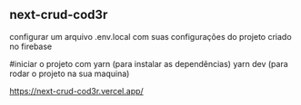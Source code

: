 ## next-crud-cod3r

configurar um arquivo .env.local com suas configurações do projeto criado no firebase

#iniciar o projeto com 
yarn (para instalar as dependências)
yarn dev (para rodar o projeto na sua maquina)

https://next-crud-cod3r.vercel.app/